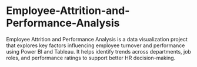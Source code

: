 # Employee-Attrition-and-Performance-Analysis
Employee Attrition and Performance Analysis is a data visualization project that explores key factors influencing employee turnover and performance using Power BI and Tableau. It helps identify trends across departments, job roles, and performance ratings to support better HR decision-making.
